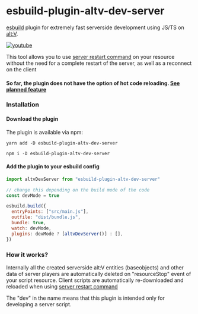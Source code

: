 # esbuild-plugin-altv-dev-server

[esbuild](https://esbuild.github.io/) plugin for extremely fast serverside development using JS/TS on [alt:V](https://altv.mp).

[![youtube](http://img.youtube.com/vi/M70sMF3eXN0/0.jpg)](http://www.youtube.com/watch?v=M70sMF3eXN0)

This tool allows you to use [server restart command](https://docs.altv.mp/articles/commandlineargs.html#server-commands) on your resource 
without the need for a complete restart of the server, as well as a reconnect on the client

#### So far, the plugin does not have the option of hot code reloading. [See planned feature](https://github.com/xxshady/esbuild-plugin-altv-dev-server/issue/3)

### Installation

#### Download the plugin

The plugin is available via npm:

```
yarn add -D esbuild-plugin-altv-dev-server
```
```
npm i -D esbuild-plugin-altv-dev-server
```

#### Add the plugin to your esbuild config

```js
import altvDevServer from "esbuild-plugin-altv-dev-server"

// change this depending on the build mode of the code
const devMode = true

esbuild.build({
  entryPoints: ["src/main.js"],
  outfile: "dist/bundle.js",
  bundle: true,
  watch: devMode,
  plugins: devMode ? [altvDevServer()] : [],
})
```

### How it works?
Internally all the created serverside alt:V entities (baseobjects) and other data of server players are automatically deleted
on "resourceStop" event of your script resource.
Client scripts are automatically re-downloaded and reloaded when using [server restart command](https://docs.altv.mp/articles/commandlineargs.html#server-commands)

The "dev" in the name means that this plugin is intended only for developing a server script. 
